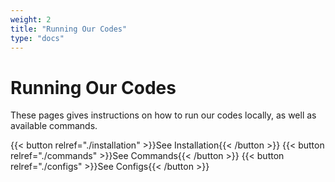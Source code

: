 ```yaml
---
weight: 2
title: "Running Our Codes"
type: "docs"
---
```


# Running Our Codes

These pages gives instructions on how to run our codes locally,
as well as available commands.

{{< button relref="./installation" >}}See Installation{{< /button >}}
{{< button relref="./commands" >}}See Commands{{< /button >}}
{{< button relref="./configs" >}}See Configs{{< /button >}}
